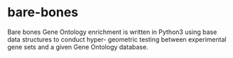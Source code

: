 # bare-bones
Bare bones Gene Ontology enrichment is written in Python3 using base data structures to conduct hyper- geometric testing between experimental gene sets and a given Gene Ontology database.
